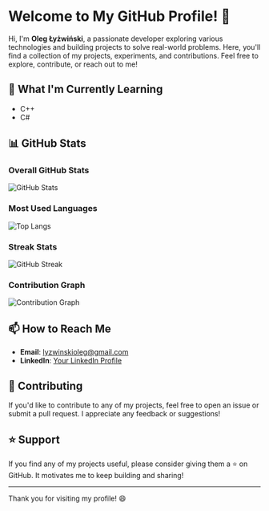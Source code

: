 # Welcome to My GitHub Profile! 👋

Hi, I'm **Oleg Łyżwiński**, a passionate developer exploring various technologies and building projects to solve real-world problems. Here, you'll find a collection of my projects, experiments, and contributions. Feel free to explore, contribute, or reach out to me!


## 🌱 What I'm Currently Learning
- C++
- C#

## 📊 GitHub Stats

### Overall GitHub Stats
![GitHub Stats](https://github-readme-stats.vercel.app/api?username=R3xol&show_icons=true&theme=dark)

### Most Used Languages
![Top Langs](https://github-readme-stats.vercel.app/api/top-langs/?username=R3xol&layout=compact&theme=dark)

### Streak Stats
![GitHub Streak](https://streak-stats.demolab.com?user=R3xol&theme=dark)

### Contribution Graph
![Contribution Graph](https://github-readme-activity-graph.vercel.app/graph?username=R3xol&theme=github)

## 📫 How to Reach Me
- **Email**: lyzwinskioleg@gmail.com
- **LinkedIn**: [Your LinkedIn Profile](https://linkedin.com/in/yourprofile)

## 🤝 Contributing
If you'd like to contribute to any of my projects, feel free to open an issue or submit a pull request. I appreciate any feedback or suggestions!

## ⭐️ Support
If you find any of my projects useful, please consider giving them a ⭐️ on GitHub. It motivates me to keep building and sharing!

---

Thank you for visiting my profile! 😄